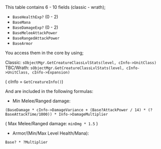 This table contains 6 - 10 fields (classic - wrath);
- `BaseHealthExp?` (0 - 2)
- `BaseMana`
- `BaseDamageExp?` (0 - 2)
- `BaseMeleeAttackPower`
- `BaseRangedAttackPower`
- `BaseArmor`

You access them in the core by using;

Classic: `sObjectMgr.GetCreatureClassLvlStats(level, cInfo->UnitClass)`
TBC/Wrath: `sObjectMgr.GetCreatureClassLvlStats(level, cInfo->UnitClass, cInfo->Expansion)`

( cInfo = `GetCreatureInfo()`)

And are included in the following formulas:

- Min Melee/Ranged damage:

`(BaseDamage * cInfo->DamageVariance + (Base?AttackPower / 14) * (?BaseAttackTime/1000)) * Info->DamageMultiplier`

( Max Melee/Ranged damage: `minDmg * 1.5` )

- Armor/(Min/Max Level Health/Mana):

 `Base? * ?Multiplier`